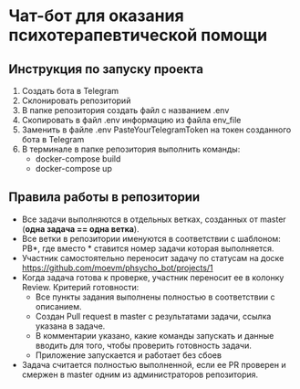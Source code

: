 # Чат-бот для оказания психотерапевтической помощи

## Инструкция по запуску проекта
1. Создать бота в Telegram 
2. Склонировать репозиторий
3. В папке репозитория создать файл с названием .env 
4. Скопировать в файл .env информацию из файла env_file
5. Заменить в файле .env PasteYourTelegramToken на токен созданного бота в Telegram
6. В терминале в папке репозитория выполнить команды:
	* docker-compose build
	* docker-compose up


## Правила работы в репозитории

* Все задачи выполняются в отдельных ветках, созданных от master (**одна задача == одна ветка**).
* Все ветки в репозитории именуются в соответствии с шаблоном: PB*, где вместо * ставится номер задачи которая выполняется.
* Участник самостоятельно переносит задачу по статусам на доске https://github.com/moevm/phsycho_bot/projects/1
* Когда задача готова к проверке, участник переносит ее в колонку Review. Критерий готовности:
  * Все пункты задания выполнены полностью в соответствии с описанием.
  * Создан Pull request в master с результатами задачи, ссылка указана в задаче.
  * В комментарии указано, какие команды запускать и данные вводить для того, чтобы проверить готовность задачи. 
  * Приложение запускается и работает без сбоев
* Задача считается полностью выполненной, если ее PR проверен и смержен в master одним из администраторов репозитория.
